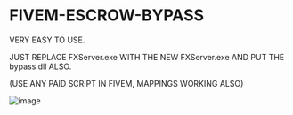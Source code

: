 # FIVEM-ESCROW-BYPASS
VERY EASY TO USE.

JUST REPLACE FXServer.exe WITH THE NEW FXServer.exe AND PUT THE bypass.dll ALSO.

(USE ANY PAID SCRIPT IN FIVEM, MAPPINGS WORKING ALSO)

![image](https://user-images.githubusercontent.com/84667937/200367718-59d56bb2-e6b5-47b2-bce2-41ae3c073a3e.png)
